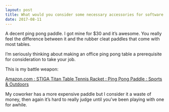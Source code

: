 ```yaml
---
layout: post
title: What would you consider some necessary accessories for software development?
date: 2017-08-11
---
```


<p>A decent ping pong paddle. I got mine for $30 and it’s awesome. You really feel the difference between it and the rubber cleat paddles that come with most tables.</p><p>I’m seriously thinking about making an office ping pong table a prerequisite for consideration to take your job.</p><p>This is my battle weapon:</p><p><a href="https://www.amazon.com/STIGA-Titan-Table-Tennis-Racket/dp/B003JK000I/ref=sr_1_1?ie=UTF8&amp;keywords=stiga+titan&amp;psc=1&amp;qid=1502499483&amp;sr=8-1-spons" data-qt-tooltip="amazon.com">Amazon.com : STIGA Titan Table Tennis Racket : Ping Pong Paddle : Sports &amp; Outdoors</a></p><p>My coworker has a more expensive paddle but I consider it a waste of money, then again it’s hard to really judge until you’ve been playing with one for awhile.</p>
